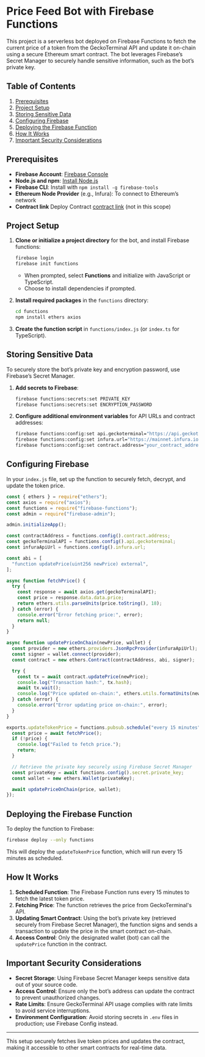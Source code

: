
# Price Feed Bot with Firebase Functions

This project is a serverless bot deployed on Firebase Functions to fetch the current price of a token from the GeckoTerminal API and update it on-chain using a secure Ethereum smart contract. The bot leverages Firebase’s Secret Manager to securely handle sensitive information, such as the bot’s private key.

## Table of Contents

1. [Prerequisites](#prerequisites)
2. [Project Setup](#project-setup)
3. [Storing Sensitive Data](#storing-sensitive-data)
4. [Configuring Firebase](#configuring-firebase)
5. [Deploying the Firebase Function](#deploying-the-firebase-function)
6. [How It Works](#how-it-works)
7. [Important Security Considerations](#important-security-considerations)

## Prerequisites

- **Firebase Account**: [Firebase Console](https://console.firebase.google.com/)
- **Node.js and npm**: [Install Node.js](https://nodejs.org/)
- **Firebase CLI**: Install with `npm install -g firebase-tools`
- **Ethereum Node Provider** (e.g., Infura): To connect to Ethereum’s network
- **Contract link** Deploy Contract [contract link](https://basescan.org/address/0xe96FB24d029d94321336ddea22D63CE7cd4A491c#code) (not in this scope)


## Project Setup


1. **Clone or initialize a project directory** for the bot, and install Firebase functions:

    ```bash
    firebase login
    firebase init functions
    ```

    - When prompted, select **Functions** and initialize with JavaScript or TypeScript.
    - Choose to install dependencies if prompted.

2. **Install required packages** in the `functions` directory:

    ```bash
    cd functions
    npm install ethers axios
    ```

3. **Create the function script** in `functions/index.js` (or `index.ts` for TypeScript).

## Storing Sensitive Data

To securely store the bot’s private key and encryption password, use Firebase’s Secret Manager.

1. **Add secrets to Firebase**:

    ```bash
    firebase functions:secrets:set PRIVATE_KEY
    firebase functions:secrets:set ENCRYPTION_PASSWORD
    ```

2. **Configure additional environment variables** for API URLs and contract addresses:

    ```bash
    firebase functions:config:set api.geckoterminal="https://api.geckoterminal.com/api/v1/price/your_token_id"
    firebase functions:config:set infura.url="https://mainnet.infura.io/v3/YOUR_INFURA_PROJECT_ID"
    firebase functions:config:set contract.address="your_contract_address_here"
    ```

## Configuring Firebase

In your `index.js` file, set up the function to securely fetch, decrypt, and update the token price.

```javascript
const { ethers } = require("ethers");
const axios = require("axios");
const functions = require("firebase-functions");
const admin = require("firebase-admin");

admin.initializeApp();

const contractAddress = functions.config().contract.address;
const geckoTerminalAPI = functions.config().api.geckoterminal;
const infuraApiUrl = functions.config().infura.url;

const abi = [
  "function updatePrice(uint256 newPrice) external",
];

async function fetchPrice() {
  try {
    const response = await axios.get(geckoTerminalAPI);
    const price = response.data.data.price;
    return ethers.utils.parseUnits(price.toString(), 18);
  } catch (error) {
    console.error("Error fetching price:", error);
    return null;
  }
}

async function updatePriceOnChain(newPrice, wallet) {
  const provider = new ethers.providers.JsonRpcProvider(infuraApiUrl);
  const signer = wallet.connect(provider);
  const contract = new ethers.Contract(contractAddress, abi, signer);

  try {
    const tx = await contract.updatePrice(newPrice);
    console.log("Transaction hash:", tx.hash);
    await tx.wait();
    console.log("Price updated on-chain:", ethers.utils.formatUnits(newPrice, 18));
  } catch (error) {
    console.error("Error updating price on-chain:", error);
  }
}

exports.updateTokenPrice = functions.pubsub.schedule("every 15 minutes").onRun(async () => {
  const price = await fetchPrice();
  if (!price) {
    console.log("Failed to fetch price.");
    return;
  }

  // Retrieve the private key securely using Firebase Secret Manager
  const privateKey = await functions.config().secret.private_key;
  const wallet = new ethers.Wallet(privateKey);

  await updatePriceOnChain(price, wallet);
});
```

## Deploying the Firebase Function

To deploy the function to Firebase:

```bash
firebase deploy --only functions
```

This will deploy the `updateTokenPrice` function, which will run every 15 minutes as scheduled.

## How It Works

1. **Scheduled Function**: The Firebase Function runs every 15 minutes to fetch the latest token price.
2. **Fetching Price**: The function retrieves the price from GeckoTerminal's API.
3. **Updating Smart Contract**: Using the bot’s private key (retrieved securely from Firebase Secret Manager), the function signs and sends a transaction to update the price in the smart contract on-chain.
4. **Access Control**: Only the designated wallet (bot) can call the `updatePrice` function in the contract.

## Important Security Considerations

- **Secret Storage**: Using Firebase Secret Manager keeps sensitive data out of your source code.
- **Access Control**: Ensure only the bot’s address can update the contract to prevent unauthorized changes.
- **Rate Limits**: Ensure GeckoTerminal API usage complies with rate limits to avoid service interruptions.
- **Environment Configuration**: Avoid storing secrets in `.env` files in production; use Firebase Config instead.

---

This setup securely fetches live token prices and updates the contract, making it accessible to other smart contracts for real-time data.
